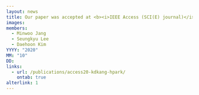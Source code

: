 ```yaml
---
layout: news
title: Our paper was accepted at <b><i>IEEE Access (SCI(E) journal)</i></b>.
images:
members:
  - Minwoo Jang
  - Seungkyu Lee
  - Daehoon Kim
YYYY: "2020"
MM: "10"
DD: 
links:
  - url: /publications/access20-kdkang-hpark/
    ontab: true
alterlink: 1
---
```

